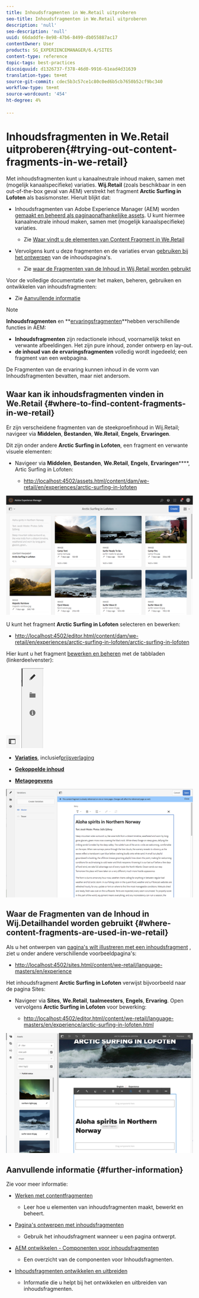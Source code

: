 ```yaml
---
title: Inhoudsfragmenten in We.Retail uitproberen
seo-title: Inhoudsfragmenten in We.Retail uitproberen
description: 'null'
seo-description: 'null'
uuid: 66daddfe-8e98-47b6-8499-db055887ac17
contentOwner: User
products: SG_EXPERIENCEMANAGER/6.4/SITES
content-type: reference
topic-tags: best-practices
discoiquuid: d1326737-f378-46d0-9916-61ead4d31639
translation-type: tm+mt
source-git-commit: cdec5b3c57ce1c80c0ed6b5cb7650b52cf9bc340
workflow-type: tm+mt
source-wordcount: '454'
ht-degree: 4%

---
```



# Inhoudsfragmenten in We.Retail uitproberen{#trying-out-content-fragments-in-we-retail}

Met inhoudsfragmenten kunt u kanaalneutrale inhoud maken, samen met (mogelijk kanaalspecifieke) variaties. **Wij.Retail** (zoals beschikbaar in een out-of-the-box geval van AEM) verstrekt het fragment **Arctic Surfing in Lofoten** als basismonster. Hieruit blijkt dat:

* Inhoudsfragmenten van Adobe Experience Manager (AEM) worden [gemaakt en beheerd als paginaonafhankelijke assets](/help/assets/content-fragments.md). U kunt hiermee kanaalneutrale inhoud maken, samen met (mogelijk kanaalspecifieke) variaties.

   * Zie [Waar vindt u de elementen van Content Fragment in We.Retail](#where-to-find-content-fragments-in-we-retail)

* Vervolgens kunt u deze fragmenten en de variaties ervan [gebruiken bij het ontwerpen](/help/sites-authoring/content-fragments.md) van de inhoudspagina&#39;s.

   * Zie [waar de Fragmenten van de Inhoud in Wij.Retail worden gebruikt](#where-content-fragments-are-used-in-we-retail)

Voor de volledige documentatie over het maken, beheren, gebruiken en ontwikkelen van inhoudsfragmenten:

* Zie [Aanvullende informatie](#further-information)

>[!NOTE]
>
>**Inhoudsfragmenten** en **[ervaringsfragmenten](/help/sites-authoring/experience-fragments.md)**hebben verschillende functies in AEM:
>
>* **Inhoudsfragmenten** zijn redactionele inhoud, voornamelijk tekst en verwante afbeeldingen. Het zijn pure inhoud, zonder ontwerp en lay-out.
>* **de inhoud van de ervaringsfragmenten** volledig wordt ingedeeld; een fragment van een webpagina.

>
>
De Fragmenten van de ervaring kunnen inhoud in de vorm van Inhoudsfragmenten bevatten, maar niet andersom.

## Waar kan ik inhoudsfragmenten vinden in We.Retail {#where-to-find-content-fragments-in-we-retail}

Er zijn verscheidene fragmenten van de steekproefinhoud in Wij.Retail; navigeer via **Middelen**, **Bestanden**, **We.Retail**, **Engels**, **Ervaringen**.

Dit zijn onder andere **Arctic Surfing in Lofoten**, een fragment en verwante visuele elementen:

* Navigeer via **Middelen**, **Bestanden**, **We.Retail**, **Engels**, **Ervaringen******, Artic Surfing in Lofoten:

   * [http://localhost:4502/assets.html/content/dam/we-retail/en/experiences/arctic-surfing-in-lofoten](http://localhost:4502/assets.html/content/dam/we-retail/en/experiences/arctic-surfing-in-lofoten)

![cf-44](assets/cf-44.png)

U kunt het fragment **Arctic Surfing in Lofoten** selecteren en bewerken:

* [http://localhost:4502/editor.html/content/dam/we-retail/en/experiences/arctic-surfing-in-lofoten/arctic-surfing-in-lofoten](http://localhost:4502/editor.html/content/dam/we-retail/en/experiences/arctic-surfing-in-lofoten/arctic-surfing-in-lofoten)

Hier kunt u het fragment [bewerken en beheren](/help/assets/content-fragments.md) met de tabbladen (linkerdeelvenster):

![](do-not-localize/cf-45-aa.png) ![](do-not-localize/cf-45-a.png)

* **[Variaties](/help/assets/content-fragments-variations.md)**, inclusief[prijsverlaging](/help/assets/content-fragments-markdown.md)

* **[Gekoppelde inhoud](/help/assets/content-fragments-assoc-content.md)**
* **[Metagegevens](/help/assets/content-fragments-metadata.md)**

![cf-46](assets/cf-46.png)

## Waar de Fragmenten van de Inhoud in Wij.Detailhandel worden gebruikt {#where-content-fragments-are-used-in-we-retail}

Als u het ontwerpen van [pagina&#39;s wilt illustreren met een inhoudsfragment](/help/sites-authoring/content-fragments.md) , ziet u onder andere verschillende voorbeeldpagina&#39;s:

* [http://localhost:4502/sites.html/content/we-retail/language-masters/en/experience](http://localhost:4502/sites.html/content/we-retail/language-masters/en/experience)

Het inhoudsfragment **Arctic Surfing in Lofoten** verwijst bijvoorbeeld naar de pagina Sites:

* Navigeer via **Sites**, **We.Retail**, **taalmeesters**, **Engels**, **Ervaring**. Open vervolgens **Arctic Surfing in Lofoten** voor bewerking:

   * [http://localhost:4502/editor.html/content/we-retail/language-masters/en/experience/arctic-surfing-in-lofoten.html](http://localhost:4502/editor.html/content/we-retail/language-masters/en/experience/arctic-surfing-in-lofoten.html)

![cf-53](assets/cf-53.png)

## Aanvullende informatie {#further-information}

Zie voor meer informatie:

* [Werken met contentfragmenten](/help/assets/content-fragments.md)

   * Leer hoe u elementen van inhoudsfragmenten maakt, bewerkt en beheert.

* [Pagina&#39;s ontwerpen met inhoudsfragmenten](/help/sites-authoring/content-fragments.md)

   * Gebruik het inhoudsfragment wanneer u een pagina ontwerpt.

* [AEM ontwikkelen - Componenten voor inhoudsfragmenten](/help/sites-developing/components-content-fragments.md)

   * Een overzicht van de componenten voor Inhoudsfragmenten.

* [Inhoudsfragmenten ontwikkelen en uitbreiden](/help/sites-developing/customizing-content-fragments.md)

   * Informatie die u helpt bij het ontwikkelen en uitbreiden van inhoudsfragmenten.

